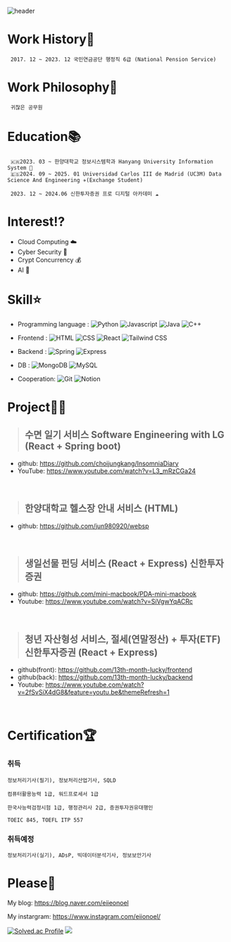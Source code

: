 ![header](https://capsule-render.vercel.app/api?text=eiionoel&animation=fadeIn)
# Work History💼
     2017. 12 ~ 2023. 12 국민연금공단 행정직 6급 (National Pension Service)  
     
# Work Philosophy🧐 
     귀찮은 공무원

# Education📚
     🇰🇷2023. 03 ~ 한양대학교 정보시스템학과 Hanyang University Information System 🦁   
     🇪🇸2024. 09 ~ 2025. 01 Universidad Carlos III de Madrid (UC3M) Data Science And Engineering ✈️(Exchange Student)
     
     2023. 12 ~ 2024.06 신한투자증권 프로 디지털 아카데미 ☁️

# Interest⁉️
- Cloud Computing ☁️  
- Cyber Security 🔐
- Crypt Concurrency 💰
- AI 🤖
  
# Skill⭐️
- Programming language : 
![Python](https://img.shields.io/badge/-Python-3776AB?style=flat&logo=Python&logoColor=white)
![Javascript](https://img.shields.io/badge/-Javascript-F7DF1E?style=flat&logo=Javascript&logoColor=white)
![Java](https://img.shields.io/badge/-Java-007396?style=flat&logo=Java&logoColor=white)
![C++](https://img.shields.io/badge/-C++-00599C?style=flat&logo=Java&logoColor=white)
- Frontend : ![HTML](https://img.shields.io/badge/-HTML5-E34F26?style=flat&logo=HTML5&logoColor=white) ![CSS](https://img.shields.io/badge/-CSS-1572B6?style=flat&logo=CSS3&logoColor=white) ![React](https://img.shields.io/badge/-React-61DAFB?style=flat&logo=React&logoColor=white) ![Tailwind CSS](https://img.shields.io/badge/-TailwindCSS-06B6D4?style=flat&logo=TailwindCSS&logoColor=white)  


- Backend : ![Spring](https://img.shields.io/badge/-Spring-6DB33F?style=flat&logo=Spring&logoColor=white) ![Express](https://img.shields.io/badge/-Express-000000?style=flat&logo=Express&logoColor=white)
- DB : ![MongoDB](https://img.shields.io/badge/-MongoDB-47A248?style=flat&logo=MongoDB&logoColor=white) ![MySQL](https://img.shields.io/badge/-MySQL-4479A1?logo=mysql&logoColor=white)
- Cooperation: ![Git](https://img.shields.io/badge/-Git-F05032?style=flat&logo=git&logoColor=white) ![Notion](https://img.shields.io/badge/-Notion-000000?style=flat&logo=Notion&logoColor=white)

  
# Project👨‍💻
> ## 수면 일기 서비스 Software Engineering with LG (React + Spring boot)  
- github: https://github.com/choijungkang/InsomniaDiary  
- YouTube: https://www.youtube.com/watch?v=L3_mRzCGa24    

<br/>

> ## 한양대학교 헬스장 안내 서비스 (HTML)
- github: https://github.com/jun980920/websp
 
<br/>

> ## 생일선물 펀딩 서비스 (React + Express) 신한투자증권
- github: https://github.com/mini-macbook/PDA-mini-macbook
- Youtube: https://www.youtube.com/watch?v=SiVgwYqACRc
  
<br/>

> ## 청년 자산형성 서비스, 절세(연말정산) + 투자(ETF) 신한투자증권 (React + Express)
- github(front): https://github.com/13th-month-lucky/frontend
- github(back): https://github.com/13th-month-lucky/backend
- Youtube: https://www.youtube.com/watch?v=2fSvSiX4dG8&feature=youtu.be&themeRefresh=1
  
<br/>

# Certification🏆


### 취득
```
정보처리기사(필기), 정보처리산업기사, SQLD

컴퓨터활용능력 1급, 워드프로세서 1급

한국사능력검정시험 1급, 행정관리사 2급, 증권투자권유대행인

TOEIC 845, TOEFL ITP 557
```

### 취득예정
```
정보처리기사(실기), ADsP, 빅데이터분석기사, 정보보안기사
```

# Please🙏

My blog: https://blog.naver.com/eiieonoel

My instargram: https://www.instagram.com/eiionoel/




        




[![Solved.ac Profile](http://mazassumnida.wtf/api/v2/generate_badge?boj=junusong12)](https://solved.ac/junusng12/)
<img src="https://github-readme-stats.vercel.app/api/top-langs/?username=NOEL-code&layout=compact"><br><br>



